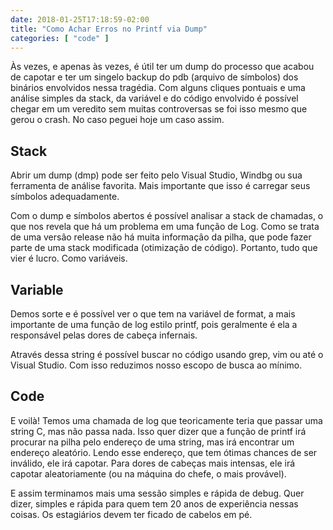 ```yaml
---
date: 2018-01-25T17:18:59-02:00
title: "Como Achar Erros no Printf via Dump"
categories: [ "code" ]
---
```

Às vezes, e apenas às vezes, é útil ter um dump do processo que acabou de capotar e ter um singelo backup do pdb (arquivo de símbolos) dos binários envolvidos nessa tragédia. Com alguns cliques pontuais e uma análise simples da stack, da variável e do código envolvido é possível chegar em um veredito sem muitas controversas se foi isso mesmo que gerou o crash. No caso peguei hoje um caso assim.

## Stack

Abrir um dump (dmp) pode ser feito pelo Visual Studio, Windbg ou sua ferramenta de análise favorita. Mais importante que isso é carregar seus símbolos adequadamente.



Com o dump e símbolos abertos é possível analisar a stack de chamadas, o que nos revela que há um problema em uma função de Log. Como se trata de uma versão release não há muita informação da pilha, que pode fazer parte de uma stack modificada (otimização de código). Portanto, tudo que vier é lucro. Como variáveis.

## Variable

Demos sorte e é possível ver o que tem na variável de format, a mais importante de uma função de log estilo printf, pois geralmente é ela a responsável pelas dores de cabeça infernais.



Através dessa string é possível buscar no código usando grep, vim ou até o Visual Studio. Com isso reduzimos nosso escopo de busca ao mínimo.

## Code



E voilà! Temos uma chamada de log que teoricamente teria que passar uma string C, mas não passa nada. Isso quer dizer que a função de printf irá procurar na pilha pelo endereço de uma string, mas irá encontrar um endereço aleatório. Lendo esse endereço, que tem ótimas chances de ser inválido, ele irá capotar. Para dores de cabeças mais intensas, ele irá capotar aleatoriamente (ou na máquina do chefe, o mais provável).

E assim terminamos mais uma sessão simples e rápida de debug. Quer dizer, simples e rápida para quem tem 20 anos de experiência nessas coisas. Os estagiários devem ter ficado de cabelos em pé.
